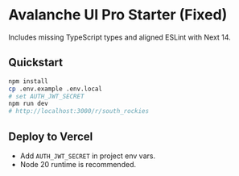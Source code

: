 # Avalanche UI Pro Starter (Fixed)

Includes missing TypeScript types and aligned ESLint with Next 14.

## Quickstart
```bash
npm install
cp .env.example .env.local
# set AUTH_JWT_SECRET
npm run dev
# http://localhost:3000/r/south_rockies
```
## Deploy to Vercel
- Add `AUTH_JWT_SECRET` in project env vars.
- Node 20 runtime is recommended.
